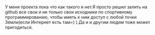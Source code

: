У меня проекта пока что как такого и нет.Я просто решил залить на github все свои и не только свои исходники по спортивному
программированию, чтобы иметь к ним доступ с любой точки Земли(если Интернет есть там=) ).Да и и другим людям тоже может пригодиться.
